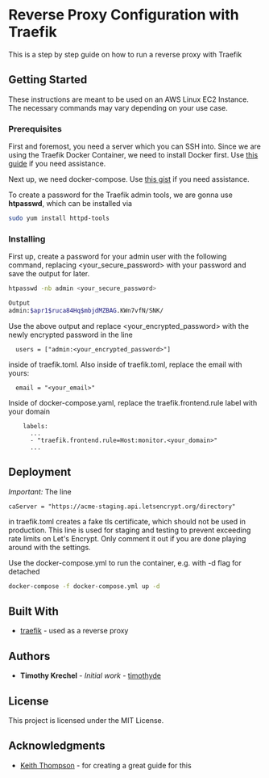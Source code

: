 # Reverse Proxy Configuration with Traefik

This is a step by step guide on how to run a reverse proxy with Traefik

## Getting Started

These instructions are meant to be used on an AWS Linux EC2 Instance. The necessary commands may vary depending on your use case.

### Prerequisites

First and foremost, you need a server which you can SSH into.
Since we are using the Traefik Docker Container, we need to install Docker first.
Use [this guide](https://docs.aws.amazon.com/AmazonECS/latest/developerguide/docker-basics.html#install_docker) if you need assistance.

Next up, we need docker-compose.
Use [this gist](https://gist.github.com/benfogel/041e3c4b8b856cdcdfd8d9d5aa0a7f73) if you need assistance.

To create a password for the Traefik admin tools, we are gonna use **htpasswd**, which can be installed via

```sh
sudo yum install httpd-tools
```

### Installing

First up, create a password for your admin user with the following command, replacing <your_secure_password> with your password and save the output for later.

```sh
htpasswd -nb admin <your_secure_password>

Output
admin:$apr1$ruca84Hq$mbjdMZBAG.KWn7vfN/SNK/
```

Use the above output and replace <your_encrypted_password> with the newly encrypted password in the line

```
  users = ["admin:<your_encrypted_password>"]
```

inside of traefik.toml.
Also inside of traefik.toml, replace the email with yours:

```
  email = "<your_email>"
```

Inside of docker-compose.yaml, replace the traefik.frontend.rule label with your domain

```
    labels:
      ...
      - "traefik.frontend.rule=Host:monitor.<your_domain>"
      ...
```

## Deployment

_Important:_ The line

```
caServer = "https://acme-staging.api.letsencrypt.org/directory"
```

in traefik.toml creates a fake tls certificate, which should not be used in production. This line is used for staging and testing to prevent exceeding rate limits on Let's Encrypt. Only comment it out if you are done playing around with the settings.

Use the docker-compose.yml to run the container, e.g. with -d flag for detached

```sh
docker-compose -f docker-compose.yml up -d
```

## Built With

- [traefik](https://traefik.io) - used as a reverse proxy

## Authors

- **Timothy Krechel** - _Initial work_ - [timothyde](https://timothy.de)

## License

This project is licensed under the MIT License.

## Acknowledgments

- [Keith Thompson](https://www.digitalocean.com/community/tutorials/how-to-use-traefik-as-a-reverse-proxy-for-docker-containers-on-ubuntu-16-04) - for creating a great guide for this
